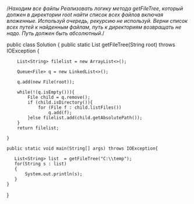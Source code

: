 /*Находим все файлы
Реализовать логику метода getFileTree, который должен в директории root найти список всех файлов включая вложенные.
Используй очередь, рекурсию не используй.
Верни список всех путей к найденным файлам, путь к директориям возвращать не надо.
Путь должен быть абсолютный.*/


public class Solution {
    public static List<String> getFileTree(String root) throws IOException {
  
        List<String> filelist = new ArrayList<>();
  
        Queue<File> q = new LinkedList<>();
       
        q.add(new File(root));
  
        while(!(q.isEmpty())){
            File child = q.remove();
            if (child.isDirectory()){
                for (File f : child.listFiles())
                    q.add(f);
            }else filelist.add(child.getAbsolutePath());
        }
        return filelist;

    }

    public static void main(String[] args) throws IOException{

       List<String> list  = getFileTree("C:\\temp");
       for(String s : list)
       {
           System.out.println(s);
       }
    }
}
